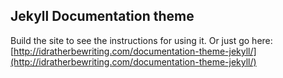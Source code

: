 ## Jekyll Documentation theme

Build the site to see the instructions for using it. Or just go here: [http://idratherbewriting.com/documentation-theme-jekyll/](http://idratherbewriting.com/documentation-theme-jekyll/)
